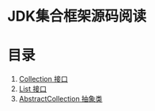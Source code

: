 # JDK集合框架源码阅读

# 目录
1. [Collection 接口](i_collection/Collection.md)
2. [List 接口](i_list/List.md)
3. [AbstractCollection 抽象类](a_abstract_collection/README.md)